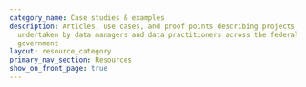 ```yaml
---
category_name: Case studies & examples
description: Articles, use cases, and proof points describing projects
  undertaken by data managers and data practitioners across the federal
  government
layout: resource_category
primary_nav_section: Resources
show_on_front_page: true
---
```


